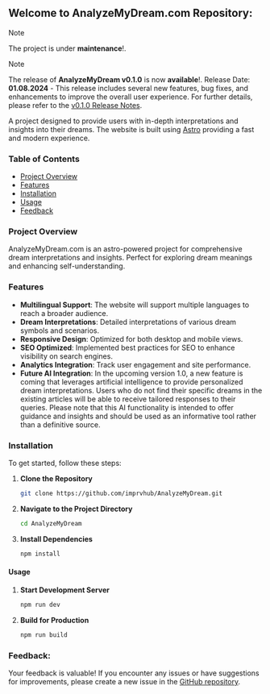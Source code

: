 ## Welcome to AnalyzeMyDream.com Repository:

> [!NOTE]  
> The project is under **maintenance**!.

> [!NOTE]  
> The release of **AnalyzeMyDream v0.1.0** is now **available**!. Release Date: **01.08.2024** - This release includes several new features, bug fixes, and enhancements to improve the overall user experience. For further details, please refer to the [v0.1.0 Release Notes](https://github.com/imprvhub/AnalyzeMyDream/releases/tag/v0.1.0). 

A project designed to provide users with in-depth interpretations and insights into their dreams. The website is built using [Astro](https://astro.build) providing a fast and modern experience.


### Table of Contents

- [Project Overview](#project-overview)
- [Features](#features)
- [Installation](#installation)
- [Usage](#usage)
- [Feedback](#feedback)

### Project Overview

AnalyzeMyDream.com is an astro-powered project for comprehensive dream interpretations and insights. Perfect for exploring dream meanings and enhancing self-understanding.

### Features

- **Multilingual Support**: The website will support multiple languages to reach a broader audience.
- **Dream Interpretations**: Detailed interpretations of various dream symbols and scenarios.
- **Responsive Design**: Optimized for both desktop and mobile views.
- **SEO Optimized**: Implemented best practices for SEO to enhance visibility on search engines.
- **Analytics Integration**: Track user engagement and site performance.
- **Future AI Integration**: In the upcoming version 1.0, a new feature is coming that leverages artificial intelligence to provide personalized dream interpretations. Users who do not find their specific dreams in the existing articles will be able to receive tailored responses to their queries. Please note that this AI functionality is intended to offer guidance and insights and should be used as an informative tool rather than a definitive source.

### Installation

To get started, follow these steps:

1. **Clone the Repository**

   ```bash
   git clone https://github.com/imprvhub/AnalyzeMyDream.git
   ```

2. **Navigate to the Project Directory**

   ```bash
   cd AnalyzeMyDream
   ```

3. **Install Dependencies**

   ```bash
   npm install
   ```

#### Usage

1. **Start Development Server**

   ```bash
   npm run dev
   ```

2. **Build for Production**

   ```bash
   npm run build
   ```


### Feedback:

Your feedback is valuable! If you encounter any issues or have suggestions for improvements, please create a new issue in the [GitHub repository](https://github.com/imprvhub/AnalyzeMyDream/issues/new).

